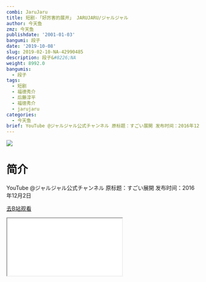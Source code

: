 ```yaml
---
combi: JaruJaru
title: 短剧-「好厉害的展开」 JARUJARU/ジャルジャル
author: 今天鱼
zmz: 今天鱼
publishdate: '2001-01-03'
bangumi: 段子
date: '2019-10-08'
slug: 2019-02-10-NA-42990485
description: 段子&#8226;NA
weight: 8992.0
bangumis:
  - 段子
tags:
  - 短剧
  - 福德秀介
  - 后藤淳平
  - 福徳秀介
  - jarujaru
categories:
  - 今天鱼
brief: YouTube @ジャルジャル公式チャンネル 原标题：すごい展開 发布时间：2016年12月2日
---
```

![](https://i.imgur.com/IjGUdcY.jpg)
# 简介  
YouTube @ジャルジャル公式チャンネル
原标题：すごい展開
发布时间：2016年12月2日  

[去B站观看](https://www.bilibili.com/video/av42990485/)
<div class ="resp-container"><iframe class="testiframe" src="//player.bilibili.com/player.html?aid=42990485"", scrolling="no", allowfullscreen="true" > </iframe></div> 
